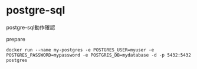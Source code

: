 # postgre-sql
postgre-sql動作確認

prepare

```docker run --name my-postgres -e POSTGRES_USER=myuser -e POSTGRES_PASSWORD=mypassword -e POSTGRES_DB=mydatabase -d -p 5432:5432 postgres```